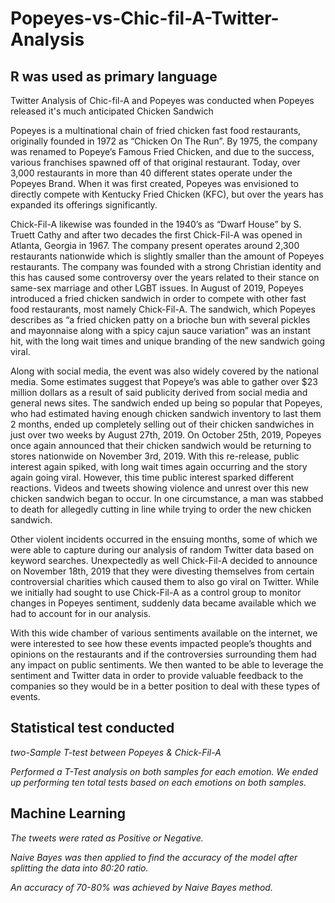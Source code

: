 # Popeyes-vs-Chic-fil-A-Twitter-Analysis #
## R was used as primary language ##

Twitter Analysis of Chic-fil-A and Popeyes was conducted when Popeyes released it's much anticipated Chicken Sandwich

Popeyes is a multinational chain of fried chicken fast food restaurants, originally founded in 1972 as “Chicken On The Run”. By 1975, the company was renamed to Popeye’s Famous Fried Chicken, and due to the success, various franchises spawned off of that original restaurant. Today, over 3,000 restaurants in more than 40 different states operate under the Popeyes Brand. When it was first created, Popeyes was envisioned to directly compete with Kentucky Fried Chicken (KFC), but over the years has expanded its offerings significantly.


Chick-Fil-A likewise was founded in the 1940’s as “Dwarf House” by S. Truett Cathy and after two decades the first Chick-Fil-A was opened in Atlanta, Georgia in 1967. The company present operates around 2,300 restaurants nationwide which is slightly smaller than the amount of Popeyes restaurants. The company was founded with a strong Christian identity and this has caused some controversy over the years related to their stance on same-sex marriage and other LGBT issues.
In August of 2019, Popeyes introduced a fried chicken sandwich in order to compete with other fast food restaurants, most namely Chick-Fil-A. The sandwich, which Popeyes describes as “a fried chicken patty on a brioche bun with several pickles and mayonnaise along with a spicy cajun sauce variation” was an instant hit, with the long wait times and unique branding of the new sandwich going viral.


Along with social media, the event was also widely covered by the national media. Some estimates suggest that Popeye’s was able to gather over $23 million dollars as a result of said publicity derived from social media and general news sites. The sandwich ended up being so popular that Popeyes, who had estimated having enough chicken sandwich inventory to last them 2 months, ended up completely selling out of their chicken sandwiches in just over two weeks by August 27th, 2019.
On October 25th, 2019, Popeyes once again announced that their chicken sandwich would be returning to stores nationwide on November 3rd, 2019. With this re-release, public interest again spiked, with long wait times again occurring and the story again going viral. However, this time public interest sparked different reactions. Videos and tweets showing violence and unrest over this new chicken sandwich began to occur. In one circumstance, a man was stabbed to death for allegedly cutting in line while trying to order the new chicken sandwich.


Other violent incidents occurred in the ensuing months, some of which we were able to capture during our analysis of random Twitter data based on keyword searches. Unexpectedly as well Chick-Fil-A decided to announce on November 18th, 2019 that they were divesting themselves from certain controversial charities which caused them to also go viral on Twitter. While we initially had sought to use Chick-Fil-A as a control group to monitor changes in Popeyes sentiment, suddenly data became available which we had to account for in our analysis.


With this wide chamber of various sentiments available on the internet, we were interested to see how these events impacted people’s thoughts and opinions on the restaurants and if the controversies surrounding them had any impact on public sentiments. We then wanted to be able to leverage the sentiment and Twitter data in order to provide valuable feedback to the companies so they would be in a better position to deal with these types of events.


## Statistical test conducted ##

*two-Sample T-test between Popeyes & Chick-Fil-A*

 *Performed a T-Test analysis on both samples for each emotion. We ended up performing ten total tests based on each emotions on both samples.*


## Machine Learning ##

*The tweets were rated as Positive or Negative.*

*Naive Bayes was then applied to find the accuracy of the model after splitting the data into 80:20 ratio.*

*An accuracy of 70-80% was achieved by Naive Bayes method.*
